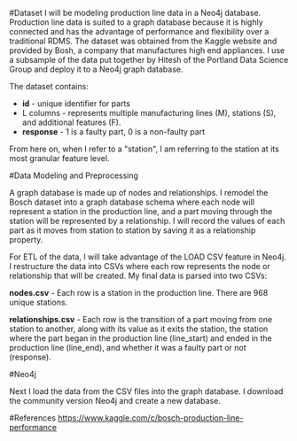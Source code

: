 #Dataset
I will be modeling production line data in a Neo4j database. Production line data is suited to a graph database because it is highly connected and has the advantage of performance and flexibility over a traditional RDMS. 
The dataset was obtained from the Kaggle website and provided by Bosh, a company that manufactures high end appliances. I use a subsample of the data put together by Hitesh of the Portland Data Science Group and deploy it to a Neo4j graph database. 

The dataset contains:

* **id** - unique identifier for parts
* L columns - represents multiple manufacturing lines (M), stations (S), and additional features (F). 
* **response** - 1 is a faulty part, 0 is a non-faulty part

From here on, when I refer to a "station", I am referring to the station at its most granular feature level. 

#Data Modeling and Preprocessing

A graph database is made up of nodes and relationships. I remodel the Bosch dataset into a graph database schema where each node will represent a station in the production line, and a part moving through the station will be represented by a relationship. I will record the values of each part as it moves from station to station by saving it as a relationship property. 

For ETL of the data, I will take advantage of the LOAD CSV feature in Neo4j. I restructure the data into CSVs where each row represents the node or relationship that will be created.
My final data is parsed into two CSVs:

**nodes.csv** - Each row is a station in the production line. There are 968 unique stations.

**relationships.csv** - Each row is the transition of a part moving from one station to another, along with its value as it exits the station, the station where the part began in the production line (line_start) and ended in the production line (line_end), and whether it was a faulty part or not (response).

#Neo4j

Next I load the data from the CSV files into the graph database. I download the community version Neo4j and create a new database. 


#References
https://www.kaggle.com/c/bosch-production-line-performance
